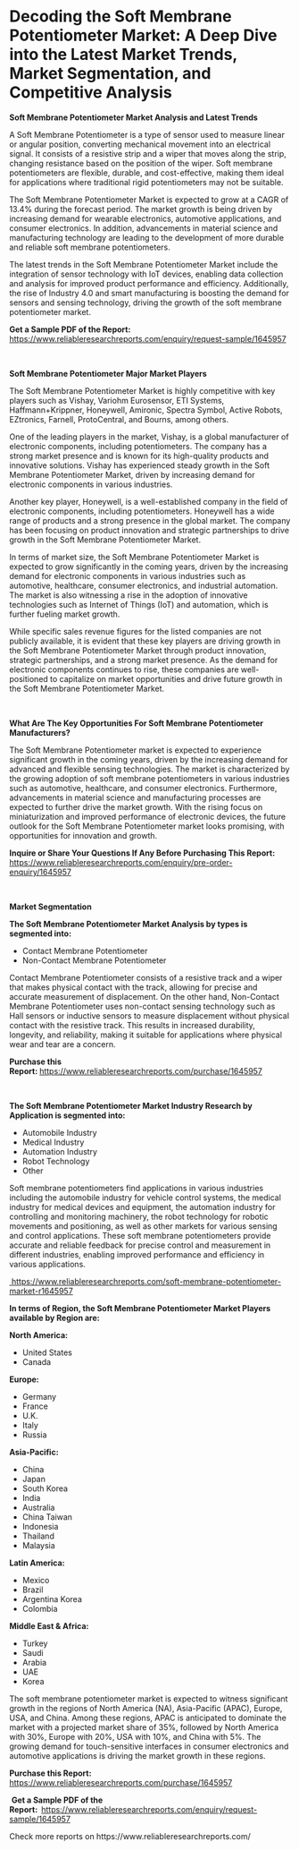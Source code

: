 <p><h1>Decoding the Soft Membrane Potentiometer Market: A Deep Dive into the Latest Market Trends, Market Segmentation, and Competitive Analysis</h1></p><p><strong>Soft Membrane Potentiometer Market Analysis and Latest Trends</strong></p>
<p><p>A Soft Membrane Potentiometer is a type of sensor used to measure linear or angular position, converting mechanical movement into an electrical signal. It consists of a resistive strip and a wiper that moves along the strip, changing resistance based on the position of the wiper. Soft membrane potentiometers are flexible, durable, and cost-effective, making them ideal for applications where traditional rigid potentiometers may not be suitable.</p><p>The Soft Membrane Potentiometer Market is expected to grow at a CAGR of 13.4% during the forecast period. The market growth is being driven by increasing demand for wearable electronics, automotive applications, and consumer electronics. In addition, advancements in material science and manufacturing technology are leading to the development of more durable and reliable soft membrane potentiometers.</p><p>The latest trends in the Soft Membrane Potentiometer Market include the integration of sensor technology with IoT devices, enabling data collection and analysis for improved product performance and efficiency. Additionally, the rise of Industry 4.0 and smart manufacturing is boosting the demand for sensors and sensing technology, driving the growth of the soft membrane potentiometer market.</p></p>
<p><strong>Get a Sample PDF of the Report:&nbsp;</strong> <a href="https://www.reliableresearchreports.com/enquiry/request-sample/1645957">https://www.reliableresearchreports.com/enquiry/request-sample/1645957</a></p>
<p>&nbsp;</p>
<p><strong>Soft Membrane Potentiometer Major Market Players</strong></p>
<p><p>The Soft Membrane Potentiometer Market is highly competitive with key players such as Vishay, Variohm Eurosensor, ETI Systems, Haffmann+Krippner, Honeywell, Amironic, Spectra Symbol, Active Robots, EZtronics, Farnell, ProtoCentral, and Bourns, among others.</p><p>One of the leading players in the market, Vishay, is a global manufacturer of electronic components, including potentiometers. The company has a strong market presence and is known for its high-quality products and innovative solutions. Vishay has experienced steady growth in the Soft Membrane Potentiometer Market, driven by increasing demand for electronic components in various industries.</p><p>Another key player, Honeywell, is a well-established company in the field of electronic components, including potentiometers. Honeywell has a wide range of products and a strong presence in the global market. The company has been focusing on product innovation and strategic partnerships to drive growth in the Soft Membrane Potentiometer Market.</p><p>In terms of market size, the Soft Membrane Potentiometer Market is expected to grow significantly in the coming years, driven by the increasing demand for electronic components in various industries such as automotive, healthcare, consumer electronics, and industrial automation. The market is also witnessing a rise in the adoption of innovative technologies such as Internet of Things (IoT) and automation, which is further fueling market growth.</p><p>While specific sales revenue figures for the listed companies are not publicly available, it is evident that these key players are driving growth in the Soft Membrane Potentiometer Market through product innovation, strategic partnerships, and a strong market presence. As the demand for electronic components continues to rise, these companies are well-positioned to capitalize on market opportunities and drive future growth in the Soft Membrane Potentiometer Market.</p></p>
<p>&nbsp;</p>
<p><strong>What Are The Key Opportunities For Soft Membrane Potentiometer Manufacturers?</strong></p>
<p><p>The Soft Membrane Potentiometer market is expected to experience significant growth in the coming years, driven by the increasing demand for advanced and flexible sensing technologies. The market is characterized by the growing adoption of soft membrane potentiometers in various industries such as automotive, healthcare, and consumer electronics. Furthermore, advancements in material science and manufacturing processes are expected to further drive the market growth. With the rising focus on miniaturization and improved performance of electronic devices, the future outlook for the Soft Membrane Potentiometer market looks promising, with opportunities for innovation and growth.</p></p>
<p><strong>Inquire or Share Your Questions If Any Before Purchasing This Report:</strong> <a href="https://www.reliableresearchreports.com/enquiry/pre-order-enquiry/1645957">https://www.reliableresearchreports.com/enquiry/pre-order-enquiry/1645957</a></p>
<p>&nbsp;</p>
<p><strong>Market Segmentation</strong></p>
<p><strong>The Soft Membrane Potentiometer Market Analysis by types is segmented into:</strong></p>
<p><ul><li>Contact Membrane Potentiometer</li><li>Non-Contact Membrane Potentiometer</li></ul></p>
<p><p>Contact Membrane Potentiometer consists of a resistive track and a wiper that makes physical contact with the track, allowing for precise and accurate measurement of displacement. On the other hand, Non-Contact Membrane Potentiometer uses non-contact sensing technology such as Hall sensors or inductive sensors to measure displacement without physical contact with the resistive track. This results in increased durability, longevity, and reliability, making it suitable for applications where physical wear and tear are a concern.</p></p>
<p><strong>Purchase this Report:&nbsp;</strong><a href="https://www.reliableresearchreports.com/purchase/1645957">https://www.reliableresearchreports.com/purchase/1645957</a></p>
<p>&nbsp;</p>
<p><strong>The Soft Membrane Potentiometer Market Industry Research by Application is segmented into:</strong></p>
<p><ul><li>Automobile Industry</li><li>Medical Industry</li><li>Automation Industry</li><li>Robot Technology</li><li>Other</li></ul></p>
<p><p>Soft membrane potentiometers find applications in various industries including the automobile industry for vehicle control systems, the medical industry for medical devices and equipment, the automation industry for controlling and monitoring machinery, the robot technology for robotic movements and positioning, as well as other markets for various sensing and control applications. These soft membrane potentiometers provide accurate and reliable feedback for precise control and measurement in different industries, enabling improved performance and efficiency in various applications.</p></p>
<p><a href="https://www.reliableresearchreports.com/soft-membrane-potentiometer-market-r1645957">&nbsp;https://www.reliableresearchreports.com/soft-membrane-potentiometer-market-r1645957</a></p>
<p><strong>In terms of Region, the Soft Membrane Potentiometer Market Players available by Region are:</strong></p>
<p>
    <p> <strong> North America: </strong>
        <ul>
            <li>United States</li>
            <li>Canada</li>
        </ul>
        </p> 
    <p> <strong> Europe: </strong>
        <ul>
            <li>Germany</li>
            <li>France</li>
            <li>U.K.</li>
            <li>Italy</li>
            <li>Russia</li>
        </ul>
        </p> 
    <p> <strong> Asia-Pacific: </strong>
        <ul>
            <li>China</li>
            <li>Japan</li>
            <li>South Korea</li>
            <li>India</li>
            <li>Australia</li>
            <li>China Taiwan</li>
            <li>Indonesia</li>
            <li>Thailand</li>
            <li>Malaysia</li>
        </ul>
        </p> 
    <p> <strong> Latin America: </strong>
        <ul>
            <li>Mexico</li>
            <li>Brazil</li>
            <li>Argentina Korea</li>
            <li>Colombia</li>
        </ul>
        </p> 
    <p> <strong> Middle East & Africa: </strong>
        <ul>
            <li>Turkey</li>
            <li>Saudi</li>
            <li>Arabia</li>
            <li>UAE</li>
            <li>Korea</li>
        </ul>
    </p>
    </p>
<p><p>The soft membrane potentiometer market is expected to witness significant growth in the regions of North America (NA), Asia-Pacific (APAC), Europe, USA, and China. Among these regions, APAC is anticipated to dominate the market with a projected market share of 35%, followed by North America with 30%, Europe with 20%, USA with 10%, and China with 5%. The growing demand for touch-sensitive interfaces in consumer electronics and automotive applications is driving the market growth in these regions.</p></p>
<p><strong>Purchase this Report: </strong><a href="https://www.reliableresearchreports.com/purchase/1645957">https://www.reliableresearchreports.com/purchase/1645957</a></p>
<p>&nbsp;<strong>Get a Sample PDF of the Report:&nbsp;&nbsp;</strong><a href="https://www.reliableresearchreports.com/enquiry/request-sample/1645957">https://www.reliableresearchreports.com/enquiry/request-sample/1645957</a></p>
<p><strong></strong></p>
<p>Check more reports on https://www.reliableresearchreports.com/</p>